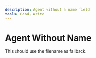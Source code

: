 ```yaml
---
description: Agent without a name field
tools: Read, Write
---
```


# Agent Without Name

This should use the filename as fallback.
